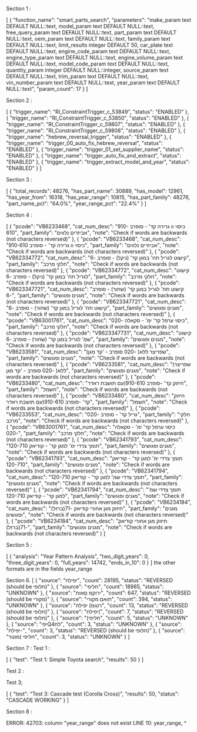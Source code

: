 Section 1 :

[
  {
    "function_name": "smart_parts_search",
    "parameters": "make_param text DEFAULT NULL::text, model_param text DEFAULT NULL::text, free_query_param text DEFAULT NULL::text, part_param text DEFAULT NULL::text, oem_param text DEFAULT NULL::text, family_param text DEFAULT NULL::text, limit_results integer DEFAULT 50, car_plate text DEFAULT NULL::text, engine_code_param text DEFAULT NULL::text, engine_type_param text DEFAULT NULL::text, engine_volume_param text DEFAULT NULL::text, model_code_param text DEFAULT NULL::text, quantity_param integer DEFAULT NULL::integer, source_param text DEFAULT NULL::text, trim_param text DEFAULT NULL::text, vin_number_param text DEFAULT NULL::text, year_param text DEFAULT NULL::text",
    "param_count": 17
  }
]

Section 2 :

[
  {
    "trigger_name": "RI_ConstraintTrigger_c_53849",
    "status": "ENABLED"
  },
  {
    "trigger_name": "RI_ConstraintTrigger_c_53850",
    "status": "ENABLED"
  },
  {
    "trigger_name": "RI_ConstraintTrigger_c_59807",
    "status": "ENABLED"
  },
  {
    "trigger_name": "RI_ConstraintTrigger_c_59808",
    "status": "ENABLED"
  },
  {
    "trigger_name": "hebrew_reversal_trigger",
    "status": "ENABLED"
  },
  {
    "trigger_name": "trigger_00_auto_fix_hebrew_reversal",
    "status": "ENABLED"
  },
  {
    "trigger_name": "trigger_01_set_supplier_name",
    "status": "ENABLED"
  },
  {
    "trigger_name": "trigger_auto_fix_and_extract",
    "status": "ENABLED"
  },
  {
    "trigger_name": "trigger_extract_model_and_year",
    "status": "ENABLED"
  }
]

Section 3 :

[
  {
    "total_records": 48276,
    "has_part_name": 30889,
    "has_model": 12961,
    "has_year_from": 16318,
    "has_year_range": 10815,
    "has_part_family": 48276,
    "part_name_pct": "64.0%",
    "year_range_pct": "22.4%"
  }
]

Section 4 :

[
  {
    "pcode": "VB6233468",
    "cat_num_desc": "כיסוי וו גרירה קד' - סופרב 910-610",
    "part_family": "אביזרים נלווים",
    "note": "Check if words are backwards (not characters reversed)"
  },
  {
    "pcode": "VB6233468",
    "cat_num_desc": "כיסוי וו גרירה קד' - סופרב 910-610",
    "part_family": "אביזרים נלווים",
    "note": "Check if words are backwards (not characters reversed)"
  },
  {
    "pcode": "VB62334772",
    "cat_num_desc": "קישוט לגריל תח' במגן קד' (ניקל) - סופרב -6",
    "part_family": "חלקי מרכב",
    "note": "Check if words are backwards (not characters reversed)"
  },
  {
    "pcode": "VB62334772",
    "cat_num_desc": "קישוט לגריל תח' במגן קד' (ניקל) - סופרב -6",
    "part_family": "חלקי מרכב",
    "note": "Check if words are backwards (not characters reversed)"
  },
  {
    "pcode": "VB623347721",
    "cat_num_desc": "קישוט תח' לגריל במגן קד' (שחור) - סופרב -6",
    "part_family": "מגנים ופגושים",
    "note": "Check if words are backwards (not characters reversed)"
  },
  {
    "pcode": "VB623347721",
    "cat_num_desc": "קישוט תח' לגריל במגן קד' (שחור) - סופרב -6",
    "part_family": "מגנים ופגושים",
    "note": "Check if words are backwards (not characters reversed)"
  },
  {
    "pcode": "VB63001761",
    "cat_num_desc": "כיסוי ערפל קד' ימ' - סקאלה -020",
    "part_family": "חלקי מרכב",
    "note": "Check if words are backwards (not characters reversed)"
  },
  {
    "pcode": "VB623347731",
    "cat_num_desc": "קישוט שמ' לגריל במגן קד' (שחור) - סופרב -6",
    "part_family": "מגנים ופגושים",
    "note": "Check if words are backwards (not characters reversed)"
  },
  {
    "pcode": "VB6233581",
    "cat_num_desc": ")שפריצר ללא( -020 סופרב - 'קד מגן",
    "part_family": "מגנים ופגושים",
    "note": "Check if words are backwards (not characters reversed)"
  },
  {
    "pcode": "VB6233581",
    "cat_num_desc": ")שפריצר ללא( -020 סופרב - 'קד מגן",
    "part_family": "מגנים ופגושים",
    "note": "Check if words are backwards (not characters reversed)"
  },
  {
    "pcode": "VB6233480",
    "cat_num_desc": "חיזוק קד' -סופרב 910-610(עם תושבת ראדר",
    "part_family": "חשמל",
    "note": "Check if words are backwards (not characters reversed)"
  },
  {
    "pcode": "VB6233480",
    "cat_num_desc": "חיזוק קד' -סופרב 910-610(עם תושבת ראדר",
    "part_family": "חשמל",
    "note": "Check if words are backwards (not characters reversed)"
  },
  {
    "pcode": "VB6233553",
    "cat_num_desc": "גריל קד' - סופרב -020",
    "part_family": "חלקי מרכב",
    "note": "Check if words are backwards (not characters reversed)"
  },
  {
    "pcode": "VB63001761",
    "cat_num_desc": "כיסוי ערפל קד' ימ' - סקאלה -020",
    "part_family": "חלקי מרכב",
    "note": "Check if words are backwards (not characters reversed)"
  },
  {
    "pcode": "VB62341793",
    "cat_num_desc": "תומך צדדי ימ' למגן קד' - קודיאק 120-710",
    "part_family": "מגנים ופגושים",
    "note": "Check if words are backwards (not characters reversed)"
  },
  {
    "pcode": "VB62341793",
    "cat_num_desc": "תומך צדדי ימ' למגן קד' - קודיאק 120-710",
    "part_family": "מגנים ופגושים",
    "note": "Check if words are backwards (not characters reversed)"
  },
  {
    "pcode": "VB62341794",
    "cat_num_desc": "תומך צדדי שמ' למגן קד' - קודיאק 120-710",
    "part_family": "מגנים ופגושים",
    "note": "Check if words are backwards (not characters reversed)"
  },
  {
    "pcode": "VB62341794",
    "cat_num_desc": "תומך צדדי שמ' למגן קד' - קודיאק 120-710",
    "part_family": "מגנים ופגושים",
    "note": "Check if words are backwards (not characters reversed)"
  },
  {
    "pcode": "VB6234184",
    "cat_num_desc": "חיזוק מגן אחורי קודיאק -71(ברזל)",
    "part_family": "מגנים ופגושים",
    "note": "Check if words are backwards (not characters reversed)"
  },
  {
    "pcode": "VB6234184",
    "cat_num_desc": "חיזוק מגן אחורי קודיאק -71(ברזל)",
    "part_family": "מגנים ופגושים",
    "note": "Check if words are backwards (not characters reversed)"
  }
]

Section 5 :

[
  {
    "analysis": "Year Pattern Analysis",
    "two_digit_years": 0,
    "three_digit_years": 0,
    "full_years": 14742,
    "ends_in_10": 0
  }
] the other formats are in the fields year_range 

Section 6.
[
  {
    "source": "יפילח",
    "count": 28195,
    "status": "REVERSED (should be חלופי)"
  },
  {
    "source": "חליפי",
    "count": 18985,
    "status": "UNKNOWN"
  },
  {
    "source": "ירוקמ םאות",
    "count": 647,
    "status": "REVERSED (should be מקורי)"
  },
  {
    "source": "תואם מקורי",
    "count": 394,
    "status": "UNKNOWN"
  },
  {
    "source": "רטומ) יפילח",
    "count": 13,
    "status": "REVERSED (should be חלופי)"
  },
  {
    "source": "יפילח(",
    "count": 7,
    "status": "REVERSED (should be חלופי)"
  },
  {
    "source": "(חליפי",
    "count": 5,
    "status": "UNKNOWN"
  },
  {
    "source": "יפיQלח4",
    "count": 3,
    "status": "UNKNOWN"
  },
  {
    "source": "יפילח-",
    "count": 3,
    "status": "REVERSED (should be חלופי)"
  },
  {
    "source": "חליפי )מוטר",
    "count": 3,
    "status": "UNKNOWN"
  }
]

Section 7 :
Test 1  :

[
  {
    "test": "Test 1: Simple Toyota search",
    "results": 50
  }
]

Test 2 :



Test 3;

[
  {
    "test": "Test 3: Cascade test (Corolla Cross)",
    "results": 50,
    "status": "CASCADE WORKING"
  }
]

Section 8 :

ERROR:  42703: column "year_range" does not exist
LINE 10:     year_range,
             ^

